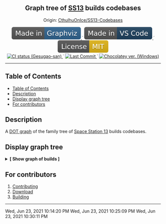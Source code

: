 
<p align="center">
	<h2 align="center">
		Graph tree of <a href="http://www.byond.com/games/Exadv1/SpaceStation13">SS13</a> builds codebases
	</h2>
	<p align="center">
		Origin:
		<a href="https://github.com/CthulhuOnIce/SS13-Codebases">
			CthulhuOnIce/SS13-Codebases
		</a>
	</p>
</p>

<p align="center">
	<!--
		Static Badges
	-->
	<a href="https://graphviz.org/">
		<img alt="Made in Graphviz"
		src="./.github/static/Made_in-Graphviz-30638e.svg"/>
	</a>˙
	<a href="https://code.visualstudio.com/">
		<img alt="Made in VS Code"
		src="./.github/static/Made_in-VS_Code-1f425f.svg"/>
	</a>˙
	<a href="https://opensource.org/licenses/MIT">
		<img alt="MIT License"
		src="./.github/static/License-MIT-yellow.svg"/>
	</a>
	<br>
	<!--
		Dinamic Badges
	-->
	<!--
		Commented until merged to upstream... but looking for uncommented!
	<a href="https://github.com/CthulhuOnIce/SS13-Codebases/actions/workflows/main.yml">
		<img alt="CI status (CthulhuOnIce)"
		src="https://github.com/CthulhuOnIce/SS13-Codebases/actions/workflows/main.yml/badge.svg"/>
	</a>
	-->
	<a href="https://github.com/Gesugao-san/SS13-Codebases/actions/workflows/main.yml">
		<img alt="CI status (Gesugao-san)"
		src="https://github.com/Gesugao-san/SS13-Codebases/actions/workflows/main.yml/badge.svg"/>
	</a>˙
	<a href="https://github.com/CthulhuOnIce/SS13-Codebases/issues?q=is%3Apr+is%3Aclosed">
		<img alt="Last Commit"
		src="https://img.shields.io/github/last-commit/CthulhuOnIce/SS13-Codebases"/>
	</a>˙
	<a href="https://img.shields.io/chocolatey/v/graphviz">
		<img alt="Chocolatey ver. (Windows)"
		src="https://img.shields.io/chocolatey/v/graphviz">
	</a>
</p>

---

## Table of Contents

- [Table of Contents](#table-of-contents)
- [Description](#description)
- [Display graph tree](#display-graph-tree)
- [For contributors](#for-contributors)

## Description

A [DOT graph](https://en.wikipedia.org/wiki/DOT_(graph_description_language)) of the family tree of [Space Station 13](http://www.byond.com/games/Exadv1/SpaceStation13) builds codebases.

## Display graph tree

<details>
	<summary><b>[ Show graph of builds ]</b></summary>
	<a href="./out/tree.svg?sanitize=true">
		<img alt="Graphviz graph" src="./out/tree.svg?sanitize=true">
	</a>
	<b>Compiled: June 06, 2021 - 10:09PM (ÜTC +03)</b>
	<br/>
	(or check auto-generated datetime <a href="./out/compile_datetime.txt/">here</a>)
</details>

## For contributors

 1. [Contributing](.github/CONTRIBUTING.md)
 1. [Download](.github/DOWNLOAD.md)
 1. [Building](.github/BUILDING.md)

---
Wed, Jun 23, 2021 10:14:20 PM
Wed, Jun 23, 2021 10:25:09 PM
Wed, Jun 23, 2021 10:30:11 PM
